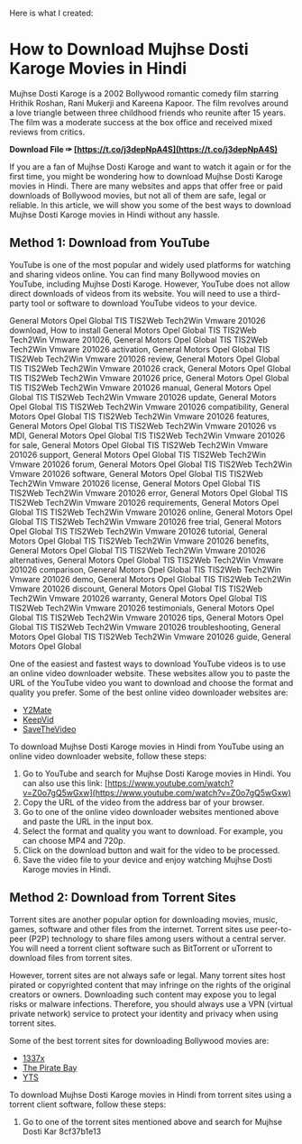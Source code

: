 Here is what I created:  
# How to Download Mujhse Dosti Karoge Movies in Hindi
 
Mujhse Dosti Karoge is a 2002 Bollywood romantic comedy film starring Hrithik Roshan, Rani Mukerji and Kareena Kapoor. The film revolves around a love triangle between three childhood friends who reunite after 15 years. The film was a moderate success at the box office and received mixed reviews from critics.
 
**Download File ✑ [https://t.co/j3depNpA4S](https://t.co/j3depNpA4S)**


 
If you are a fan of Mujhse Dosti Karoge and want to watch it again or for the first time, you might be wondering how to download Mujhse Dosti Karoge movies in Hindi. There are many websites and apps that offer free or paid downloads of Bollywood movies, but not all of them are safe, legal or reliable. In this article, we will show you some of the best ways to download Mujhse Dosti Karoge movies in Hindi without any hassle.
 
## Method 1: Download from YouTube
 
YouTube is one of the most popular and widely used platforms for watching and sharing videos online. You can find many Bollywood movies on YouTube, including Mujhse Dosti Karoge. However, YouTube does not allow direct downloads of videos from its website. You will need to use a third-party tool or software to download YouTube videos to your device.
 
General Motors Opel Global TIS TIS2Web Tech2Win Vmware 201026 download,  How to install General Motors Opel Global TIS TIS2Web Tech2Win Vmware 201026,  General Motors Opel Global TIS TIS2Web Tech2Win Vmware 201026 activation,  General Motors Opel Global TIS TIS2Web Tech2Win Vmware 201026 review,  General Motors Opel Global TIS TIS2Web Tech2Win Vmware 201026 crack,  General Motors Opel Global TIS TIS2Web Tech2Win Vmware 201026 price,  General Motors Opel Global TIS TIS2Web Tech2Win Vmware 201026 manual,  General Motors Opel Global TIS TIS2Web Tech2Win Vmware 201026 update,  General Motors Opel Global TIS TIS2Web Tech2Win Vmware 201026 compatibility,  General Motors Opel Global TIS TIS2Web Tech2Win Vmware 201026 features,  General Motors Opel Global TIS TIS2Web Tech2Win Vmware 201026 vs MDI,  General Motors Opel Global TIS TIS2Web Tech2Win Vmware 201026 for sale,  General Motors Opel Global TIS TIS2Web Tech2Win Vmware 201026 support,  General Motors Opel Global TIS TIS2Web Tech2Win Vmware 201026 forum,  General Motors Opel Global TIS TIS2Web Tech2Win Vmware 201026 software,  General Motors Opel Global TIS TIS2Web Tech2Win Vmware 201026 license,  General Motors Opel Global TIS TIS2Web Tech2Win Vmware 201026 error,  General Motors Opel Global TIS TIS2Web Tech2Win Vmware 201026 requirements,  General Motors Opel Global TIS TIS2Web Tech2Win Vmware 201026 online,  General Motors Opel Global TIS TIS2Web Tech2Win Vmware 201026 free trial,  General Motors Opel Global TIS TIS2Web Tech2Win Vmware 201026 tutorial,  General Motors Opel Global TIS TIS2Web Tech2Win Vmware 201026 benefits,  General Motors Opel Global TIS TIS2Web Tech2Win Vmware 201026 alternatives,  General Motors Opel Global TIS TIS2Web Tech2Win Vmware 201026 comparison,  General Motors Opel Global TIS TIS2Web Tech2Win Vmware 201026 demo,  General Motors Opel Global TIS TIS2Web Tech2Win Vmware 201026 discount,  General Motors Opel Global TIS TIS2Web Tech2Win Vmware 201026 warranty,  General Motors Opel Global TIS TIS2Web Tech2Win Vmware 201026 testimonials,  General Motors Opel Global TIS TIS2Web Tech2Win Vmware 201026 tips,  General Motors Opel Global TIS TIS2Web Tech2Win Vmware 201026 troubleshooting,  General Motors Opel Global TIS TIS2Web Tech2Win Vmware 201026 guide,  General Motors Opel Global
 
One of the easiest and fastest ways to download YouTube videos is to use an online video downloader website. These websites allow you to paste the URL of the YouTube video you want to download and choose the format and quality you prefer. Some of the best online video downloader websites are:
 
- [Y2Mate](https://y2mate.com/)
- [KeepVid](https://keepvid.ch/)
- [SaveTheVideo](https://www.savethevideo.com/)

To download Mujhse Dosti Karoge movies in Hindi from YouTube using an online video downloader website, follow these steps:

1. Go to YouTube and search for Mujhse Dosti Karoge movies in Hindi. You can also use this link: [https://www.youtube.com/watch?v=Z0o7gQ5wGxw](https://www.youtube.com/watch?v=Z0o7gQ5wGxw)
2. Copy the URL of the video from the address bar of your browser.
3. Go to one of the online video downloader websites mentioned above and paste the URL in the input box.
4. Select the format and quality you want to download. For example, you can choose MP4 and 720p.
5. Click on the download button and wait for the video to be processed.
6. Save the video file to your device and enjoy watching Mujhse Dosti Karoge movies in Hindi.

## Method 2: Download from Torrent Sites
 
Torrent sites are another popular option for downloading movies, music, games, software and other files from the internet. Torrent sites use peer-to-peer (P2P) technology to share files among users without a central server. You will need a torrent client software such as BitTorrent or uTorrent to download files from torrent sites.
 
However, torrent sites are not always safe or legal. Many torrent sites host pirated or copyrighted content that may infringe on the rights of the original creators or owners. Downloading such content may expose you to legal risks or malware infections. Therefore, you should always use a VPN (virtual private network) service to protect your identity and privacy when using torrent sites.
 
Some of the best torrent sites for downloading Bollywood movies are:

- [1337x](https://1337x.to/)
- [The Pirate Bay](https://thepiratebay.org/)
- [YTS](https://yts.mx/)

To download Mujhse Dosti Karoge movies in Hindi from torrent sites using a torrent client software, follow these steps:

1. Go to one of the torrent sites mentioned above and search for Mujhse Dosti Kar 8cf37b1e13


